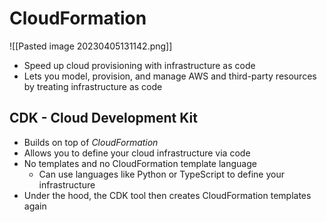 # CloudFormation
![[Pasted image 20230405131142.png]]
- Speed up cloud provisioning with infrastructure as code
- Lets you model, provision, and manage AWS and third-party resources by treating infrastructure as code

## CDK - Cloud Development Kit
- Builds on top of *CloudFormation*
- Allows you to define your cloud infrastructure via code
- No templates and no CloudFormation template language
	- Can use languages like Python or TypeScript to define your infrastructure
- Under the hood, the CDK tool then creates CloudFormation templates again

